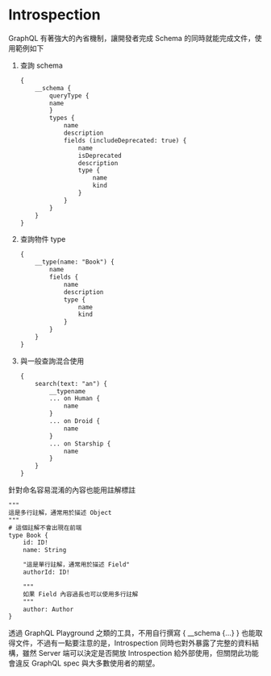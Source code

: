 # Introspection

GraphQL 有著強大的內省機制，讓開發者完成 Schema 的同時就能完成文件，使用範例如下

1. 查詢 schema

	```txt
	{
		__schema {
			queryType {
			name
			}
			types {
				name
				description
				fields (includeDeprecated: true) {
					name
					isDeprecated
					description
					type {
						name
						kind
					}
				}
			}
		}
	}
	```

2. 查詢物件 type

	```txt
	{
		__type(name: "Book") {
			name
			fields {
				name
				description
				type {
					name
					kind
				}
			}
		}
	}
	```

3. 與一般查詢混合使用

	```txt
	{
		search(text: "an") {
			__typename
			... on Human {
				name
			}
			... on Droid {
				name
			}
			... on Starship {
				name
			}
		}
	}
	```

針對命名容易混淆的內容也能用註解標註

```txt
"""
這是多行註解，通常用於描述 Object
"""
# 這個註解不會出現在前端
type Book {
    id: ID!
    name: String

    "這是單行註解，通常用於描述 Field"
    authorId: ID!

    """
    如果 Field 內容過長也可以使用多行註解
    """
    author: Author
}
```

透過 GraphQL Playground 之類的工具，不用自行撰寫 { __schema {...} } 也能取得文件，不過有一點要注意的是，Introspection 同時也對外暴露了完整的資料結構，雖然 Server 端可以決定是否開放 Introspection 給外部使用，但關閉此功能會違反 GraphQL spec 與大多數使用者的期望。